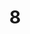 ---
layout: painting
title: 8
image: /images/paintings/paper/JRB Web 100.jpg
dimensions: 1500mm x 1500mm
media: Acrylic and Sumi Ink on Paper
group: Paper
---